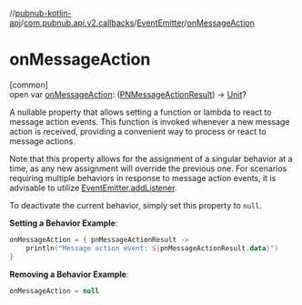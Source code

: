 //[pubnub-kotlin-api](../../../index.md)/[com.pubnub.api.v2.callbacks](../index.md)/[EventEmitter](index.md)/[onMessageAction](on-message-action.md)

# onMessageAction

[common]\
open var [onMessageAction](on-message-action.md): ([PNMessageActionResult](../../../../../pubnub-kotlin/pubnub-kotlin-core-api/pubnub-kotlin-core-api/com.pubnub.api.models.consumer.pubsub.message_actions/-p-n-message-action-result/index.md)) -&gt; [Unit](https://kotlinlang.org/api/latest/jvm/stdlib/kotlin-stdlib/kotlin/-unit/index.html)?

A nullable property that allows setting a function or lambda to react to message action events. This function is invoked whenever a new message action is received, providing a convenient way to process or react to message actions.

Note that this property allows for the assignment of a singular behavior at a time, as any new assignment will override the previous one. For scenarios requiring multiple behaviors in response to message action events, it is advisable to utilize [EventEmitter.addListener](add-listener.md).

To deactivate the current behavior, simply set this property to `null`.

**Setting a Behavior Example**:

```kotlin
onMessageAction = { pnMessageActionResult ->
    println("Message action event: ${pnMessageActionResult.data}")
}
```

**Removing a Behavior Example**:

```kotlin
onMessageAction = null
```
